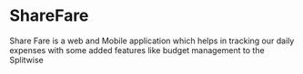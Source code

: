 # ShareFare
Share Fare is a web and Mobile application which helps in tracking our daily expenses with some added features like budget management to the Splitwise
